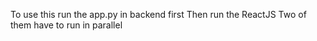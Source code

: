 To use this run the app.py in backend first
Then run the ReactJS 
Two of them have to run in parallel
